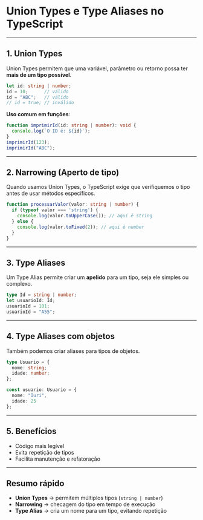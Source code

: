 # Union Types e Type Aliases no TypeScript

---

## 1. Union Types
Union Types permitem que uma variável, parâmetro ou retorno possa ter **mais de um tipo possível**.

```ts
let id: string | number;
id = 10;      // válido
id = "ABC";   // válido
// id = true; // inválido
```

**Uso comum em funções**:
```ts
function imprimirId(id: string | number): void {
  console.log(`O ID é: ${id}`);
}
imprimirId(123);
imprimirId("ABC");
```

---

## 2. Narrowing (Aperto de tipo)
Quando usamos Union Types, o TypeScript exige que verifiquemos o tipo antes de usar métodos específicos.

```ts
function processarValor(valor: string | number) {
  if (typeof valor === 'string') {
    console.log(valor.toUpperCase()); // aqui é string
  } else {
    console.log(valor.toFixed(2)); // aqui é number
  }
}
```

---

## 3. Type Aliases
Um Type Alias permite criar um **apelido** para um tipo, seja ele simples ou complexo.

```ts
type Id = string | number;
let usuarioId: Id;
usuarioId = 101;
usuarioId = "A55";
```

---

## 4. Type Aliases com objetos
Também podemos criar aliases para tipos de objetos.

```ts
type Usuario = {
  nome: string;
  idade: number;
};

const usuario: Usuario = {
  nome: "Iuri",
  idade: 25
};
```

---

## 5. Benefícios
- Código mais legível
- Evita repetição de tipos
- Facilita manutenção e refatoração

---

## Resumo rápido
- **Union Types** → permitem múltiplos tipos (`string | number`)
- **Narrowing** → checagem do tipo em tempo de execução
- **Type Alias** → cria um nome para um tipo, evitando repetição
